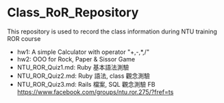# Class_RoR_Repository
This repository is used to record the class information during NTU training ROR course
- hw1: A simple Calculator with operator "+,-,*,/"
- hw2: OOO for Rock, Paper & Sissor Game
- NTU_ROR_Quiz1.md: Ruby 基本語法測驗
- NTU_ROR_Quiz2.md: Ruby 語法, class 觀念測驗
- NTU_ROR_Quiz3.md: Rails 檔案, SQL 觀念測驗
FB
https://www.facebook.com/groups/ntu.ror.275/?fref=ts
